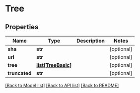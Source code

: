 # Tree

## Properties
Name | Type | Description | Notes
------------ | ------------- | ------------- | -------------
**sha** | **str** |  | [optional] 
**url** | **str** |  | [optional] 
**tree** | [**list[TreeBasic]**](TreeBasic.md) |  | [optional] 
**truncated** | **str** |  | [optional] 

[[Back to Model list]](../README.md#documentation-for-models) [[Back to API list]](../README.md#documentation-for-api-endpoints) [[Back to README]](../README.md)


